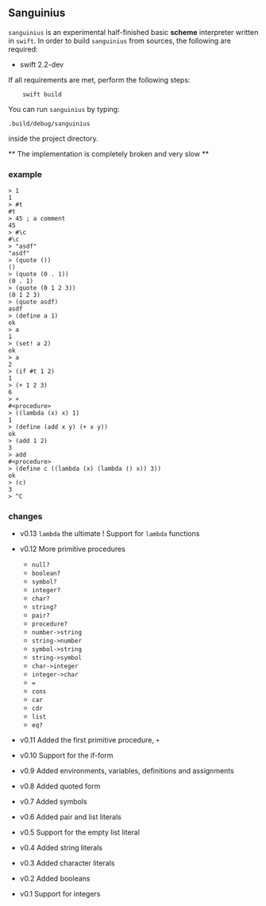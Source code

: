 ## Sanguinius

`sanguinius` is an experimental half-finished basic **scheme** interpreter written in `swift`. In order to build `sanguinius` from sources, the following are required:

* swift 2.2-dev

If all requirements are met, perform the following steps:

        swift build

You can run `sanguinius` by typing:

	.build/debug/sanguinius

inside the project directory.

** The implementation is completely broken and very slow **

### example
    
    > 1
    1
    > #t
    #t
    > 45 ; a comment
    45
    > #\c
    #\c
    > "asdf"
    "asdf"
    > (quote ())
    ()
    > (quote (0 . 1))
    (0 . 1)
    > (quote (0 1 2 3))
    (0 1 2 3)
    > (quote asdf)
    asdf
    > (define a 1)
    ok
    > a
    1
    > (set! a 2)
    ok
    > a
    2
    > (if #t 1 2)
    1
    > (+ 1 2 3)
    6
    > +
    #<procedure>
    > ((lambda (x) x) 1)
    1
    > (define (add x y) (+ x y))
    ok
    > (add 1 2)
    3
    > add
    #<procedure>
    > (define c ((lambda (x) (lambda () x)) 3))
    ok
    > (c)
    3
    > ^C

### changes

* v0.13  `lambda` the ultimate ! Support for `lambda` functions
* v0.12  More primitive procedures
    - `null?`
    - `boolean?`
    - `symbol?`
    - `integer?`
    - `char?`
    - `string?`
    - `pair?`
    - `procedure?`
    - `number->string`
    - `string->number`
    - `symbol->string`
    - `string->symbol`
    - `char->integer`
    - `integer->char`
    - `=`
    - `cons`
    - `car`
    - `cdr`
    - `list`
    - `eq?`

* v0.11  Added the first primitive procedure, `+`
* v0.10  Support for the if-form
* v0.9   Added environments, variables, definitions and assignments
* v0.8   Added quoted form
* v0.7   Added symbols
* v0.6   Added pair and list literals
* v0.5   Support for the empty list literal
* v0.4   Added string literals
* v0.3   Added character literals
* v0.2   Added booleans
* v0.1   Support for integers
